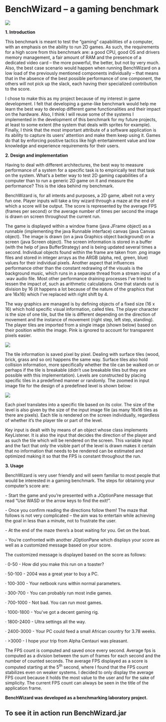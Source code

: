 <h1><b>BenchWizard – a gaming benchmark</b></h1>

<img src="http://puu.sh/jrLud/560b5499f2.png"/>

<p><b>1. Introduction</b></p>

<p>This benchmark is meant to test the “gaming” capabilities of a computer, with an emphasis on the ability to run 2D games. As such, the requirements for a high score from this benchmark are: a good CPU, good OS and drivers memory management, a fair amount of RAM and the presence of a dedicated video card – the more powerful, the better, but not by very much. Also, the best case scenario would happen when running BenchWizard on a low load of the previously mentioned components individually – that means that in the absence of the best possible performance of one component, the others will not pick up the slack, each having their specialized contribution to the score.</p>

<p>I chose to make this as my project because of my interest in game development. I felt that developing a game-like benchmark would help me learn the best way to develop different game functionalities and their impact on the hardware. Also, I think I will reuse some of the systems I implemented in the development of this benchmark for my future projects, at least to some extent (the system that deals with sprites for example). Finally, I think that the most important attribute of a software application is its ability to capture its users’ attention and make them keep using it. Games do that by enforcing positive tactics like high entertainment value and low knowledge and experience requirements for their users.</p>

<p><b>2. Design and implementation</b></p>

<p>Having to deal with different architectures, the best way to measure performance of a system for a specific task is to empirically test that task on the system. What’s a better way to test 2D gaming capabilities of a computer than to run a generic 2D game on it and measure the performance? This is the idea behind my benchmark.</p>

<p>BenchWizard is, for all intents and purposes, a 2D game, albeit not a very fun one. Player inputs will take a tiny wizard through a maze at the end of which a score will be output. The score is represented by the average FPS (frames per second) or the average number of times per second the image is drawn on screen throughout the current run.</p>

<p>The game is displayed within a window frame (java JFrame object) as a runnable (implementing the java Runnable interface) canvas (java Canvas object). The image is drawn (on a java Graphics object background) on a screen (java Screen object). The screen information is stored in a buffer (with the help of java BufferStrategy) and is being updated several times a second. Individual objects found within the frame are taken from .png image files and stored in integer arrays as the ARGB (alpha, red, green, blue) values for their individual pixels. Another aspect that influences performance other than the constant redrawing of the visuals is the background music, which runs in a separate thread from a stream input of a .wav audio file. Most other performance draining processes I’ve tried to lessen the impact of, such as arithmetic calculations. One that stands out is division by 16 (it happens a lot because of the nature of the graphics that are 16x16) which I’ve replaced with right shift by 4.</p>

<p>The way graphics are managed is by defining objects of a fixed size (16 x 16) which hold specific visual information, called tiles. The player character is the size of one tile, but the tile is different depending on the direction of movement and the instance of movement (right step, left step, standing). The player tiles are imported from a single image (shown below) based on their position within the image. Pink is ignored to account for transparent pixels easier.</p>

<img src="http://puu.sh/jrLxK/f2ef0a03ac.png" />

<p>The tile information is saved pixel by pixel. Dealing with surface tiles (wood, brick, grass and so on) happens the same way. Surface tiles also hold collision information, more specifically whether the tile can be walked on or perhaps if the tile is breakable (didn’t use breakable tiles but they are possible with this implementation). Levels are constructed by placing specific tiles in a predefined manner or randomly. The zoomed in input image file for the design of a predefined level is shown below:</p>

<img src="http://puu.sh/jrLHR/11544031ec.png" />

<p>Each pixel translates into a specific tile based on its color. The size of the level is also given by the size of the input image file (as many 16x16 tiles as there are pixels). Each tile is rendered on the screen individually, regardless of whether it’s the player tile or part of the level.</p>

<p>Key input is dealt with by means of an object whose class implements KeyListener. It is also the input that decides the direction of the player and as such the tile which will be rendered on the screen. This variable input and the fact that only the visible part of the level is drawn makes it certain that no information that needs to be rendered can be estimated and optimized making it so that the FPS is constant throughout the run.</p>

<p><b>3. Usage</b></p>

<p>BenchWizard is very user friendly and will seem familiar to most people that would be interested in a gaming benchmark. The steps for obtaining your computer’s score are:</p>

<p>- Start the game and you’re presented with a JOptionPane message that read “Use WASD or the arrow keys to find the exit!”.</p>

<p>- Once you confirm reading the directions follow them! The maze that follows is not very complicated – the aim was to entertain while achieving the goal in less than a minute, not to frustrate the user.</p>

<p>- At the end of the maze there’s a boat waiting for you. Get on the boat.</p>

<p>- You’re confronted with another JOptionPane which displays your score as well as a customized message based on your score.</p>

<p>The customized message is displayed based on the score as follows:</p>

<p>· 0-50 - How did you make this run on a toaster?</p>

<p>· 50-100 - 2004 was a great year to buy a PC.</p>

<p>· 100-300 - Your netbook runs within normal parameters.</p>

<p>· 300-700 - You can probably run most indie games.</p>

<p>· 700-1000 - Not bad. You can run most games.</p>

<p>· 1000-1800 - You've got a decent gaming rig.</p>

<p>· 1800-2400 - Ultra settings all the way.</p>

<p>· 2400-3000 - Your PC could feed a small African country for 3.78 weeks.</p>

<p>· &gt;3000 - I hope your trip from Alpha Centauri was pleasant.</p>

<p>The FPS count is computed and saved once every second. Average fps is computed as a division between the sum of frames for each second and the number of counted seconds. The average FPS displayed as a score is computed starting at the 5<sup>th</sup> second, where I found that the FPS count stabilizes even on weaker systems. I decided to only display the average FPS count because it holds the most value to the user and for the sake of simplicity. The current FPS count can always be seen in the title of the application frame.</p>

<p><b>BenchWizard was developed as a benchmarking laboratory project.</b></p>
<h2>To see it in action run BenchWizard.jar</h2>
